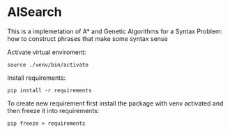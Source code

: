# AISearch
This is a implemetation of A* and Genetic Algorithms for a Syntax Problem: how to construct phrases that make some syntax sense

Activate virtual enviroment:

```source ./venv/bin/activate```

Install requirements:

```pip install -r requirements```

To create new requirement first install the package with venv activated and then freeze it into requirements:

```pip freeze > requirements```


